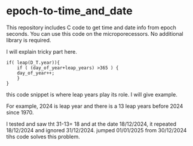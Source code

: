 # epoch-to-time_and_date
This repository includes C code to get time and date info from epoch seconds.
You  can use this code on the microporecessors.
No additional library is required.

I will explain tricky part here.



	if( leap(D_T.year)){
		if ( (day_of_year+leap_years) >365 ) {
		day_of_year++;
		}
	}



this code snippet is where leap years  play its  role.
I will give example.

For example, 2024 is leap year and there is a 13 leap years before 2024 since 1970.

I tested and saw tht 31-13= 18 and at the date 18/12/2024, it repeated 18/12/2024 and
ignored 31/12/2024. jumped 01/01/2025 from 30/12/2024
tihs code solves this problem.
